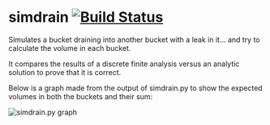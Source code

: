 # simdrain [![Build Status](https://travis-ci.org/procrasti/simdrain.svg)](https://travis-ci.org/procrasti/simdrain)

Simulates a bucket draining into another bucket with a leak in it... and try to calculate the volume in each bucket.

It compares the results of a discrete finite analysis versus an analytic solution to prove that it is correct.

Below is a graph made from the output of simdrain.py to show the expected volumes in both the buckets and their sum:

![simdrain.py graph](http://procrasti.k5-stats.org/simulation-graph.png)
